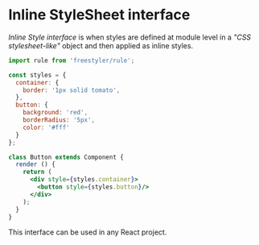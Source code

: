 # Inline StyleSheet interface

*Inline Style interface* is when styles are defined at module level
in a *"CSS stylesheet-like"* object and then applied as inline styles.

```jsx
import rule from 'freestyler/rule';

const styles = {
  container: {
    border: '1px solid tomato',
  },
  button: {
    background: 'red',
    borderRadius: '5px',
    color: '#fff'
  }
};

class Button extends Component {
  render () {
    return (
      <div style={styles.container}>
        <button style={styles.button}/>
      </div>
    );
  }
}
```

This interface can be used in any React project.
